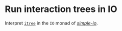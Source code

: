 # Run interaction trees in IO

Interpret [`itree`][itree] in the `IO` monad of [*simple-io*][io].

[itree]: https://github.com/DeepSpec/InteractionTrees
[io]: https://github.com/Lysxia/coq-simple-io
